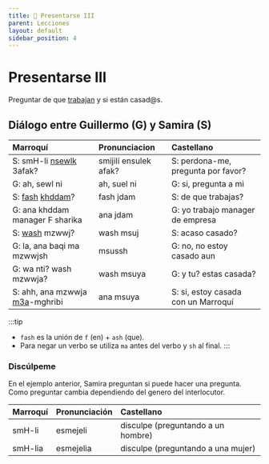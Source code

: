 ```yaml
---
title: 📖 Presentarse III
parent: Lecciones
layout: default
sidebar_position: 4
---
```


# Presentarse III

Preguntar de que [trabajan](../verbos/trabajar) y si están casad@s.

## Diálogo entre Guillermo (G) y Samira (S)

| Marroquí                                                     | Pronunciacion         | Castellano                          |
|:-------------------------------------------------------------|:----------------------|:------------------------------------|
| S: smH-li [nsewlk](../verbos/preguntar) 3afak?               | smijilí ensulek afak? | S: perdona-me, pregunta por favor?  |
| G: ah, sewl ni                                               | ah, suel ni           | G: si, pregunta a mi                |
| S: [fash](../preguntas/de-que) [khddam](../verbos/trabajar)? | fash jdam             | S: de que trabajas?                 |
| G: ana khddam manager F sharika                              | ana jdam              | G: yo trabajo manager de empresa       |
| S: [wash](../preguntas/acaso) mzwwj?                         | wash msuj             | S: acaso casado?                    |
| G: la, ana baqi ma mzwwjsh                                   | msussh                | G: no, no estoy casado aun          |
| G: wa nti? wash mzwwja?                                      | wash msuya            | G: y tu? estas casada?              |
| S: ahh, ana mzwwja [m3a](../vocabulario/preposiciones)-mghribi | ana msuya             | S: si, estoy casada con un Marroquí |

:::tip
- `fash` es la unión de `f` (en) + `ash` (que).
- Para negar un verbo se utiliza `ma` antes del verbo y `sh` al final.
:::

### Discúlpeme  
En el ejemplo anterior, Samira preguntan si puede hacer una pregunta. Como preguntar cambia dependiendo del genero del interlocutor.

| Marroquí | Pronunciación | Castellano                         |
|:---------|:--------------|:-----------------------------------|
| smH-li   | esmejeli      | disculpe (preguntando a un hombre) |
| smH-lia  | esmejelia     | disculpe (preguntando a una mujer) |